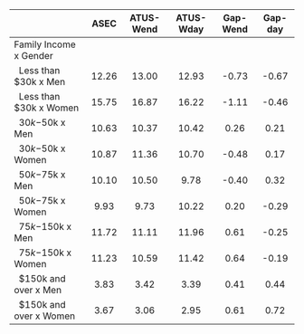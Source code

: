 
|                      |         ASEC |    ATUS-Wend |    ATUS-Wday |     Gap-Wend |      Gap-day |
| -------------------- | :----------: | :----------: | :----------: | :----------: | :----------: |
| Family Income x Gender |              |              |              |              |              |
| &nbsp;&nbsp;Less than $30k x Men |        12.26 |        13.00 |        12.93 |        -0.73 |        -0.67 |
| &nbsp;&nbsp;Less than $30k x Women |        15.75 |        16.87 |        16.22 |        -1.11 |        -0.46 |
| &nbsp;&nbsp;$30k-$50k x Men |        10.63 |        10.37 |        10.42 |         0.26 |         0.21 |
| &nbsp;&nbsp;$30k-$50k x Women |        10.87 |        11.36 |        10.70 |        -0.48 |         0.17 |
| &nbsp;&nbsp;$50k-$75k x Men |        10.10 |        10.50 |         9.78 |        -0.40 |         0.32 |
| &nbsp;&nbsp;$50k-$75k x Women |         9.93 |         9.73 |        10.22 |         0.20 |        -0.29 |
| &nbsp;&nbsp;$75k-$150k x Men |        11.72 |        11.11 |        11.96 |         0.61 |        -0.25 |
| &nbsp;&nbsp;$75k-$150k x Women |        11.23 |        10.59 |        11.42 |         0.64 |        -0.19 |
| &nbsp;&nbsp;$150k and over x Men |         3.83 |         3.42 |         3.39 |         0.41 |         0.44 |
| &nbsp;&nbsp;$150k and over x Women |         3.67 |         3.06 |         2.95 |         0.61 |         0.72 |

